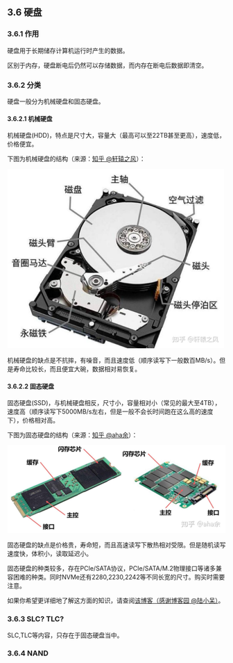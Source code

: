 ## 3.6 硬盘

### 3.6.1 作用

硬盘用于长期储存计算机运行时产生的数据。

区别于内存，硬盘断电后仍然可以存储数据，而内存在断电后数据即清空。

### 3.6.2 分类

硬盘一般分为机械硬盘和固态硬盘。

#### 3.6.2.1 机械硬盘

机械硬盘(HDD)，特点是尺寸大，容量大（最高可以至22TB甚至更高），速度低，价格便宜。

下图为机械硬盘的结构（来源：[知乎 @轩辕之风](https://zhuanlan.zhihu.com/p/394971581)）：

<img src='../../图片/yj-yp-1.jpg' alt="硬盘结构" width=500px>

机械硬盘的缺点是不抗摔，有噪音，而且速度低（顺序读写下一般数百MB/s）。但是寿命比较长，而且便宜大碗，数据相对易恢复。

#### 3.6.2.2 固态硬盘

固态硬盘(SSD)，与机械硬盘相反，尺寸小，容量相对小（常见的最大至4TB），速度高（顺序读写下5000MB/s左右，但是一般不会长时间跑在这么高的速度下），价格相对高。

下图为固态硬盘的结构（来源：[知乎 @aha余](https://www.zhihu.com/tardis/zm/art/331636465?source_id=1005)）：

![固态硬盘结构](../../图片/yj-yp-2.jpg)

固态硬盘的缺点是价格贵，寿命短，而且高速读写下散热相对受限。但是随机读写速度快，体积小，读取延迟小。

固态硬盘的种类较多，存在PCIe/SATA协议，PCIe/SATA/M.2物理接口等诸多兼容困难的种类。同时NVMe还有2280,2230,2242等不同长宽的尺寸。购买时需要注意。

如果你希望更详细地了解这方面的知识，请查阅[该博客（感谢博客园 @陆小呆）](https://www.cnblogs.com/luxiaodai/p/13444756.html)。

### 3.6.3 SLC? TLC?

SLC,TLC等内容，只存在于固态硬盘当中。

### 3.6.4 NAND